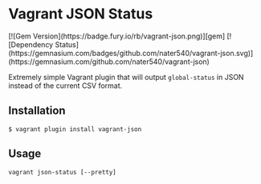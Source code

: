 # Vagrant JSON Status

<span class="badges">
[![Gem Version](https://badge.fury.io/rb/vagrant-json.png)][gem]
[![Dependency Status](https://gemnasium.com/badges/github.com/nater540/vagrant-json.svg)](https://gemnasium.com/github.com/nater540/vagrant-json)
</span>

[gem]: https://rubygems.org/gems/vagrant-json

Extremely simple Vagrant plugin that will output `global-status` in JSON instead of the current CSV format.

## Installation

    $ vagrant plugin install vagrant-json

## Usage

```shell
vagrant json-status [--pretty]
```
